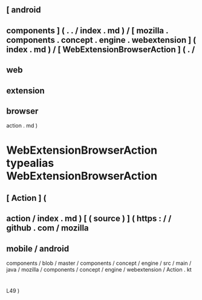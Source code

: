 [
android
-
components
]
(
.
.
/
index
.
md
)
/
[
mozilla
.
components
.
concept
.
engine
.
webextension
]
(
index
.
md
)
/
[
WebExtensionBrowserAction
]
(
.
/
-
web
-
extension
-
browser
-
action
.
md
)
#
WebExtensionBrowserAction
typealias
WebExtensionBrowserAction
=
[
Action
]
(
-
action
/
index
.
md
)
[
(
source
)
]
(
https
:
/
/
github
.
com
/
mozilla
-
mobile
/
android
-
components
/
blob
/
master
/
components
/
concept
/
engine
/
src
/
main
/
java
/
mozilla
/
components
/
concept
/
engine
/
webextension
/
Action
.
kt
#
L49
)
